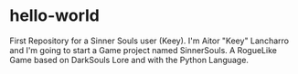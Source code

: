 # hello-world
First Repository for a Sinner Souls user (Keey).
I'm Aitor "Keey" Lancharro and I'm going to start a Game project named SinnerSouls. A RogueLike Game based on DarkSouls Lore and with the Python Language.
